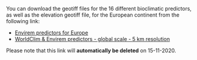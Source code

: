 You can download the geotiff files for the 16 different bioclimatic predictors, as well as the elevation geotiff file, for the European continent from the following link:

- [Envirem predictors for Europe](https://transferxl.com/08zvmbdbYC0NmM)
- [WorldClim & Envirem predictors - global scale - 5 km resolution](https://transferxl.com/08vXq9N31YGR5F)

Please note that this link will **automatically be deleted** on 15-11-2020.
